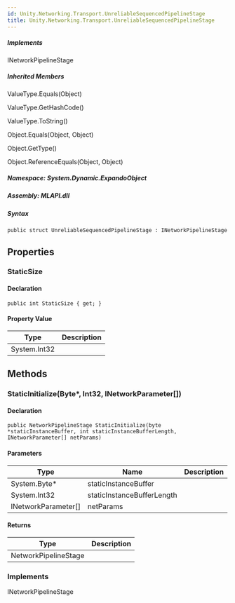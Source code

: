 ```yaml
---  
id: Unity.Networking.Transport.UnreliableSequencedPipelineStage  
title: Unity.Networking.Transport.UnreliableSequencedPipelineStage  
---
```


<div class="markdown level0 summary">

</div>

<div class="markdown level0 conceptual">

</div>

<div classs="implements">

##### Implements

<div>

INetworkPipelineStage

</div>

</div>

<div class="inheritedMembers">

##### Inherited Members

<div>

ValueType.Equals(Object)

</div>

<div>

ValueType.GetHashCode()

</div>

<div>

ValueType.ToString()

</div>

<div>

Object.Equals(Object, Object)

</div>

<div>

Object.GetType()

</div>

<div>

Object.ReferenceEquals(Object, Object)

</div>

</div>

##### **Namespace**: System.Dynamic.ExpandoObject

##### **Assembly**: MLAPI.dll

##### Syntax

    public struct UnreliableSequencedPipelineStage : INetworkPipelineStage

## Properties 

### StaticSize

<div class="markdown level1 summary">

</div>

<div class="markdown level1 conceptual">

</div>

#### Declaration

    public int StaticSize { get; }

#### Property Value

| Type         | Description |
|--------------|-------------|
| System.Int32 |             |

## Methods 

### StaticInitialize(Byte\*, Int32, INetworkParameter\[\])

<div class="markdown level1 summary">

</div>

<div class="markdown level1 conceptual">

</div>

#### Declaration

    public NetworkPipelineStage StaticInitialize(byte *staticInstanceBuffer, int staticInstanceBufferLength, INetworkParameter[] netParams)

#### Parameters

| Type                  | Name                       | Description |
|-----------------------|----------------------------|-------------|
| System.Byte\*         | staticInstanceBuffer       |             |
| System.Int32          | staticInstanceBufferLength |             |
| INetworkParameter\[\] | netParams                  |             |

#### Returns

| Type                 | Description |
|----------------------|-------------|
| NetworkPipelineStage |             |

### Implements

<div>

INetworkPipelineStage

</div>
